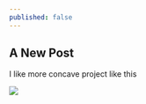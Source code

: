 ```yaml
---
published: false
---
```

## A New Post

I like more concave project like this

![]({{site.baseurl}}/https://scontent-syd1-1.xx.fbcdn.net/v/t1.0-9/72380_10154078416303675_6974952481693867382_n.jpg?oh=51a1f7b65bd4a13d7d94cb40594b9bd7&oe=57D14BDE)